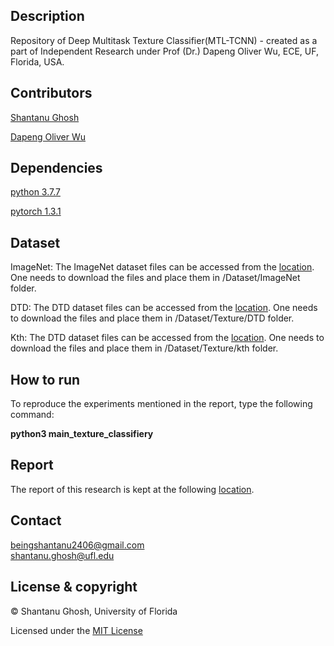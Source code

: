 ## Description
Repository of Deep Multitask Texture Classifier(MTL-TCNN) - created as a part of Independent Research under Prof (Dr.) Dapeng Oliver Wu, ECE, UF, Florida, USA.

## Contributors
[Shantanu Ghosh](https://www.linkedin.com/in/shantanu-ghosh-b369783a/)

[Dapeng Oliver Wu](http://www.wu.ece.ufl.edu/)

## Dependencies
[python 3.7.7](https://www.python.org/downloads/release/python-374/)

[pytorch 1.3.1](https://pytorch.org/get-started/previous-versions/)

## Dataset 
ImageNet:
The ImageNet dataset files can be accessed from the [location](https://uflorida-my.sharepoint.com/personal/shantanughosh_ufl_edu/_layouts/15/onedrive.aspx?id=%2Fpersonal%2Fshantanughosh%5Fufl%5Fedu%2FDocuments%2FTexture%5FDataset%2FDataset%2FImageNet).
One needs to download the files and place them in /Dataset/ImageNet folder.

DTD:
The DTD dataset files can be accessed from the [location](https://uflorida-my.sharepoint.com/personal/shantanughosh_ufl_edu/_layouts/15/onedrive.aspx?id=%2Fpersonal%2Fshantanughosh%5Fufl%5Fedu%2FDocuments%2FTexture%5FDataset%2FDataset%2FTexture%2FDTD).
One needs to download the files and place them in /Dataset/Texture/DTD folder.

Kth:
The DTD dataset files can be accessed from the [location](https://uflorida-my.sharepoint.com/personal/shantanughosh_ufl_edu/_layouts/15/onedrive.aspx?id=%2Fpersonal%2Fshantanughosh%5Fufl%5Fedu%2FDocuments%2FTexture%5FDataset%2FDataset%2FTexture%2Fkth).
One needs to download the files and place them in /Dataset/Texture/kth folder.

## How to run
To reproduce the experiments mentioned in the report, type the following
command: 

<b>python3 main_texture_classifiery</b>

## Report
The report of this research is kept at the following [location](https://github.com/Shantanu48114860/MTL-TCNN3/blob/master/Report/Texture_Classification.pdf).


## Contact
beingshantanu2406@gmail.com <br/>
shantanu.ghosh@ufl.edu

## License & copyright
© Shantanu Ghosh, University of Florida

Licensed under the [MIT License](LICENSE)
